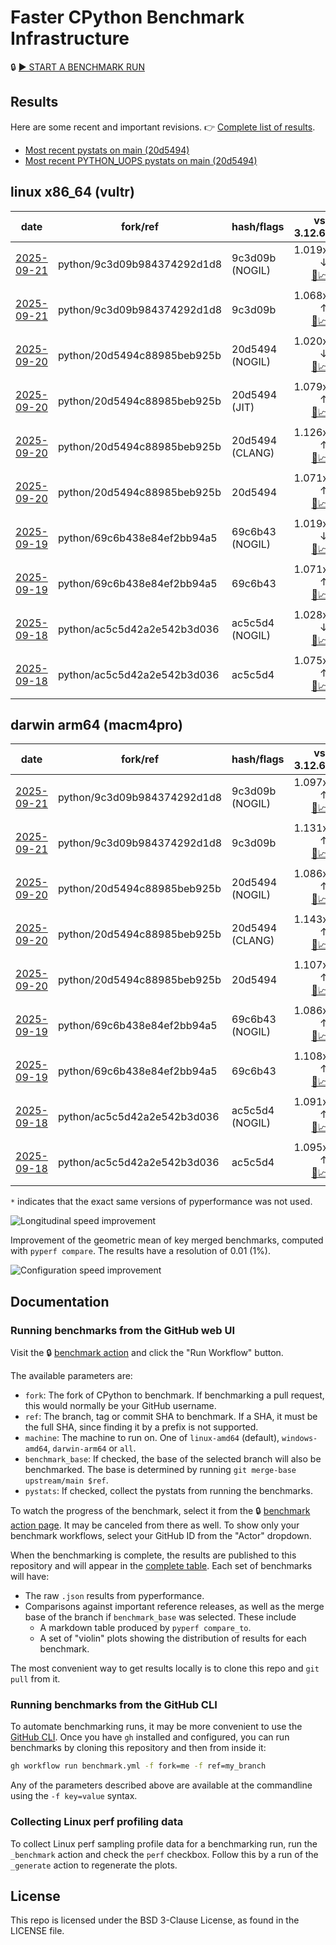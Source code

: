 # Faster CPython Benchmark Infrastructure

🔒 [▶️ START A BENCHMARK RUN](../../actions/workflows/benchmark.yml)

## Results

Here are some recent and important revisions. 👉 [Complete list of results](RESULTS.md).

<!-- START table -->
- [Most recent  pystats on main (20d5494)](results/bm-20250920-3.15.0a0-20d5494/bm-20250920-vultr-x86_64-python-20d5494c88985beb925b-3.15.0a0-20d5494-pystats.md)
- [Most recent PYTHON_UOPS pystats on main (20d5494)](results/bm-20250920-3.15.0a0-20d5494-PYTHON_UOPS/bm-20250920-vultr-x86_64-python-20d5494c88985beb925b-3.15.0a0-20d5494-pystats.md)

## linux x86_64 (vultr)
| date | fork/ref | hash/flags | vs. 3.12.6: | vs. 3.13.0rc2: | vs. base: |
| --- | --- | --- | ---: | ---: | ---: |
| [2025-09-21](results/bm-20250921-3.15.0a0-9c3d09b-NOGIL) | python/9c3d09b984374292d1d8 | 9c3d09b (NOGIL) | 1.019x ↓<br>[📄](results/bm-20250921-3.15.0a0-9c3d09b-NOGIL/bm-20250921-vultr-x86_64-python-9c3d09b984374292d1d8-3.15.0a0-9c3d09b-vs-3.12.6.md)[📈](results/bm-20250921-3.15.0a0-9c3d09b-NOGIL/bm-20250921-vultr-x86_64-python-9c3d09b984374292d1d8-3.15.0a0-9c3d09b-vs-3.12.6.svg) | 1.052x ↓<br>[📄](results/bm-20250921-3.15.0a0-9c3d09b-NOGIL/bm-20250921-vultr-x86_64-python-9c3d09b984374292d1d8-3.15.0a0-9c3d09b-vs-3.13.0rc2.md)[📈](results/bm-20250921-3.15.0a0-9c3d09b-NOGIL/bm-20250921-vultr-x86_64-python-9c3d09b984374292d1d8-3.15.0a0-9c3d09b-vs-3.13.0rc2.svg) | 1.089x ↓<br>[📄](results/bm-20250921-3.15.0a0-9c3d09b-NOGIL/bm-20250921-vultr-x86_64-python-9c3d09b984374292d1d8-3.15.0a0-9c3d09b-vs-base.md)[📈](results/bm-20250921-3.15.0a0-9c3d09b-NOGIL/bm-20250921-vultr-x86_64-python-9c3d09b984374292d1d8-3.15.0a0-9c3d09b-vs-base.svg)[🧠](results/bm-20250921-3.15.0a0-9c3d09b-NOGIL/bm-20250921-vultr-x86_64-python-9c3d09b984374292d1d8-3.15.0a0-9c3d09b-vs-base-mem.svg) |
| [2025-09-21](results/bm-20250921-3.15.0a0-9c3d09b) | python/9c3d09b984374292d1d8 | 9c3d09b | 1.068x ↑<br>[📄](results/bm-20250921-3.15.0a0-9c3d09b/bm-20250921-vultr-x86_64-python-9c3d09b984374292d1d8-3.15.0a0-9c3d09b-vs-3.12.6.md)[📈](results/bm-20250921-3.15.0a0-9c3d09b/bm-20250921-vultr-x86_64-python-9c3d09b984374292d1d8-3.15.0a0-9c3d09b-vs-3.12.6.svg) | 1.033x ↑<br>[📄](results/bm-20250921-3.15.0a0-9c3d09b/bm-20250921-vultr-x86_64-python-9c3d09b984374292d1d8-3.15.0a0-9c3d09b-vs-3.13.0rc2.md)[📈](results/bm-20250921-3.15.0a0-9c3d09b/bm-20250921-vultr-x86_64-python-9c3d09b984374292d1d8-3.15.0a0-9c3d09b-vs-3.13.0rc2.svg) |  |
| [2025-09-20](results/bm-20250920-3.15.0a0-20d5494-NOGIL) | python/20d5494c88985beb925b | 20d5494 (NOGIL) | 1.020x ↓<br>[📄](results/bm-20250920-3.15.0a0-20d5494-NOGIL/bm-20250920-vultr-x86_64-python-20d5494c88985beb925b-3.15.0a0-20d5494-vs-3.12.6.md)[📈](results/bm-20250920-3.15.0a0-20d5494-NOGIL/bm-20250920-vultr-x86_64-python-20d5494c88985beb925b-3.15.0a0-20d5494-vs-3.12.6.svg) | 1.053x ↓<br>[📄](results/bm-20250920-3.15.0a0-20d5494-NOGIL/bm-20250920-vultr-x86_64-python-20d5494c88985beb925b-3.15.0a0-20d5494-vs-3.13.0rc2.md)[📈](results/bm-20250920-3.15.0a0-20d5494-NOGIL/bm-20250920-vultr-x86_64-python-20d5494c88985beb925b-3.15.0a0-20d5494-vs-3.13.0rc2.svg) | 1.000x ↓<br>[📄](results/bm-20250920-3.15.0a0-20d5494-NOGIL/bm-20250920-vultr-x86_64-python-20d5494c88985beb925b-3.15.0a0-20d5494-vs-base.md)[📈](results/bm-20250920-3.15.0a0-20d5494-NOGIL/bm-20250920-vultr-x86_64-python-20d5494c88985beb925b-3.15.0a0-20d5494-vs-base.svg)[🧠](results/bm-20250920-3.15.0a0-20d5494-NOGIL/bm-20250920-vultr-x86_64-python-20d5494c88985beb925b-3.15.0a0-20d5494-vs-base-mem.svg) |
| [2025-09-20](results/bm-20250920-3.15.0a0-20d5494-JIT) | python/20d5494c88985beb925b | 20d5494 (JIT) | 1.079x ↑<br>[📄](results/bm-20250920-3.15.0a0-20d5494-JIT/bm-20250920-vultr-x86_64-python-20d5494c88985beb925b-3.15.0a0-20d5494-vs-3.12.6.md)[📈](results/bm-20250920-3.15.0a0-20d5494-JIT/bm-20250920-vultr-x86_64-python-20d5494c88985beb925b-3.15.0a0-20d5494-vs-3.12.6.svg) | 1.043x ↑<br>[📄](results/bm-20250920-3.15.0a0-20d5494-JIT/bm-20250920-vultr-x86_64-python-20d5494c88985beb925b-3.15.0a0-20d5494-vs-3.13.0rc2.md)[📈](results/bm-20250920-3.15.0a0-20d5494-JIT/bm-20250920-vultr-x86_64-python-20d5494c88985beb925b-3.15.0a0-20d5494-vs-3.13.0rc2.svg) | 1.006x ↑<br>[📄](results/bm-20250920-3.15.0a0-20d5494-JIT/bm-20250920-vultr-x86_64-python-20d5494c88985beb925b-3.15.0a0-20d5494-vs-base.md)[📈](results/bm-20250920-3.15.0a0-20d5494-JIT/bm-20250920-vultr-x86_64-python-20d5494c88985beb925b-3.15.0a0-20d5494-vs-base.svg)[🧠](results/bm-20250920-3.15.0a0-20d5494-JIT/bm-20250920-vultr-x86_64-python-20d5494c88985beb925b-3.15.0a0-20d5494-vs-base-mem.svg) |
| [2025-09-20](results/bm-20250920-3.15.0a0-20d5494-CLANG) | python/20d5494c88985beb925b | 20d5494 (CLANG) | 1.126x ↑<br>[📄](results/bm-20250920-3.15.0a0-20d5494-CLANG/bm-20250920-vultr-x86_64-python-20d5494c88985beb925b-3.15.0a0-20d5494-vs-3.12.6.md)[📈](results/bm-20250920-3.15.0a0-20d5494-CLANG/bm-20250920-vultr-x86_64-python-20d5494c88985beb925b-3.15.0a0-20d5494-vs-3.12.6.svg) | 1.089x ↑<br>[📄](results/bm-20250920-3.15.0a0-20d5494-CLANG/bm-20250920-vultr-x86_64-python-20d5494c88985beb925b-3.15.0a0-20d5494-vs-3.13.0rc2.md)[📈](results/bm-20250920-3.15.0a0-20d5494-CLANG/bm-20250920-vultr-x86_64-python-20d5494c88985beb925b-3.15.0a0-20d5494-vs-3.13.0rc2.svg) | 1.049x ↑<br>[📄](results/bm-20250920-3.15.0a0-20d5494-CLANG/bm-20250920-vultr-x86_64-python-20d5494c88985beb925b-3.15.0a0-20d5494-vs-base.md)[📈](results/bm-20250920-3.15.0a0-20d5494-CLANG/bm-20250920-vultr-x86_64-python-20d5494c88985beb925b-3.15.0a0-20d5494-vs-base.svg)[🧠](results/bm-20250920-3.15.0a0-20d5494-CLANG/bm-20250920-vultr-x86_64-python-20d5494c88985beb925b-3.15.0a0-20d5494-vs-base-mem.svg) |
| [2025-09-20](results/bm-20250920-3.15.0a0-20d5494) | python/20d5494c88985beb925b | 20d5494 | 1.071x ↑<br>[📄](results/bm-20250920-3.15.0a0-20d5494/bm-20250920-vultr-x86_64-python-20d5494c88985beb925b-3.15.0a0-20d5494-vs-3.12.6.md)[📈](results/bm-20250920-3.15.0a0-20d5494/bm-20250920-vultr-x86_64-python-20d5494c88985beb925b-3.15.0a0-20d5494-vs-3.12.6.svg) | 1.035x ↑<br>[📄](results/bm-20250920-3.15.0a0-20d5494/bm-20250920-vultr-x86_64-python-20d5494c88985beb925b-3.15.0a0-20d5494-vs-3.13.0rc2.md)[📈](results/bm-20250920-3.15.0a0-20d5494/bm-20250920-vultr-x86_64-python-20d5494c88985beb925b-3.15.0a0-20d5494-vs-3.13.0rc2.svg) | 1.000x ↓<br>[📄](results/bm-20250920-3.15.0a0-20d5494/bm-20250920-vultr-x86_64-python-20d5494c88985beb925b-3.15.0a0-20d5494-vs-base.md)[📈](results/bm-20250920-3.15.0a0-20d5494/bm-20250920-vultr-x86_64-python-20d5494c88985beb925b-3.15.0a0-20d5494-vs-base.svg)[🧠](results/bm-20250920-3.15.0a0-20d5494/bm-20250920-vultr-x86_64-python-20d5494c88985beb925b-3.15.0a0-20d5494-vs-base-mem.svg) |
| [2025-09-19](results/bm-20250919-3.15.0a0-69c6b43-NOGIL) | python/69c6b438e84ef2bb94a5 | 69c6b43 (NOGIL) | 1.019x ↓<br>[📄](results/bm-20250919-3.15.0a0-69c6b43-NOGIL/bm-20250919-vultr-x86_64-python-69c6b438e84ef2bb94a5-3.15.0a0-69c6b43-vs-3.12.6.md)[📈](results/bm-20250919-3.15.0a0-69c6b43-NOGIL/bm-20250919-vultr-x86_64-python-69c6b438e84ef2bb94a5-3.15.0a0-69c6b43-vs-3.12.6.svg) | 1.052x ↓<br>[📄](results/bm-20250919-3.15.0a0-69c6b43-NOGIL/bm-20250919-vultr-x86_64-python-69c6b438e84ef2bb94a5-3.15.0a0-69c6b43-vs-3.13.0rc2.md)[📈](results/bm-20250919-3.15.0a0-69c6b43-NOGIL/bm-20250919-vultr-x86_64-python-69c6b438e84ef2bb94a5-3.15.0a0-69c6b43-vs-3.13.0rc2.svg) | 1.090x ↓<br>[📄](results/bm-20250919-3.15.0a0-69c6b43-NOGIL/bm-20250919-vultr-x86_64-python-69c6b438e84ef2bb94a5-3.15.0a0-69c6b43-vs-base.md)[📈](results/bm-20250919-3.15.0a0-69c6b43-NOGIL/bm-20250919-vultr-x86_64-python-69c6b438e84ef2bb94a5-3.15.0a0-69c6b43-vs-base.svg)[🧠](results/bm-20250919-3.15.0a0-69c6b43-NOGIL/bm-20250919-vultr-x86_64-python-69c6b438e84ef2bb94a5-3.15.0a0-69c6b43-vs-base-mem.svg) |
| [2025-09-19](results/bm-20250919-3.15.0a0-69c6b43) | python/69c6b438e84ef2bb94a5 | 69c6b43 | 1.071x ↑<br>[📄](results/bm-20250919-3.15.0a0-69c6b43/bm-20250919-vultr-x86_64-python-69c6b438e84ef2bb94a5-3.15.0a0-69c6b43-vs-3.12.6.md)[📈](results/bm-20250919-3.15.0a0-69c6b43/bm-20250919-vultr-x86_64-python-69c6b438e84ef2bb94a5-3.15.0a0-69c6b43-vs-3.12.6.svg) | 1.035x ↑<br>[📄](results/bm-20250919-3.15.0a0-69c6b43/bm-20250919-vultr-x86_64-python-69c6b438e84ef2bb94a5-3.15.0a0-69c6b43-vs-3.13.0rc2.md)[📈](results/bm-20250919-3.15.0a0-69c6b43/bm-20250919-vultr-x86_64-python-69c6b438e84ef2bb94a5-3.15.0a0-69c6b43-vs-3.13.0rc2.svg) |  |
| [2025-09-18](results/bm-20250918-3.15.0a0-ac5c5d4-NOGIL) | python/ac5c5d42a2e542b3d036 | ac5c5d4 (NOGIL) | 1.028x ↓<br>[📄](results/bm-20250918-3.15.0a0-ac5c5d4-NOGIL/bm-20250918-vultr-x86_64-python-ac5c5d42a2e542b3d036-3.15.0a0-ac5c5d4-vs-3.12.6.md)[📈](results/bm-20250918-3.15.0a0-ac5c5d4-NOGIL/bm-20250918-vultr-x86_64-python-ac5c5d42a2e542b3d036-3.15.0a0-ac5c5d4-vs-3.12.6.svg) | 1.061x ↓<br>[📄](results/bm-20250918-3.15.0a0-ac5c5d4-NOGIL/bm-20250918-vultr-x86_64-python-ac5c5d42a2e542b3d036-3.15.0a0-ac5c5d4-vs-3.13.0rc2.md)[📈](results/bm-20250918-3.15.0a0-ac5c5d4-NOGIL/bm-20250918-vultr-x86_64-python-ac5c5d42a2e542b3d036-3.15.0a0-ac5c5d4-vs-3.13.0rc2.svg) | 1.101x ↓<br>[📄](results/bm-20250918-3.15.0a0-ac5c5d4-NOGIL/bm-20250918-vultr-x86_64-python-ac5c5d42a2e542b3d036-3.15.0a0-ac5c5d4-vs-base.md)[📈](results/bm-20250918-3.15.0a0-ac5c5d4-NOGIL/bm-20250918-vultr-x86_64-python-ac5c5d42a2e542b3d036-3.15.0a0-ac5c5d4-vs-base.svg)[🧠](results/bm-20250918-3.15.0a0-ac5c5d4-NOGIL/bm-20250918-vultr-x86_64-python-ac5c5d42a2e542b3d036-3.15.0a0-ac5c5d4-vs-base-mem.svg) |
| [2025-09-18](results/bm-20250918-3.15.0a0-ac5c5d4) | python/ac5c5d42a2e542b3d036 | ac5c5d4 | 1.075x ↑<br>[📄](results/bm-20250918-3.15.0a0-ac5c5d4/bm-20250918-vultr-x86_64-python-ac5c5d42a2e542b3d036-3.15.0a0-ac5c5d4-vs-3.12.6.md)[📈](results/bm-20250918-3.15.0a0-ac5c5d4/bm-20250918-vultr-x86_64-python-ac5c5d42a2e542b3d036-3.15.0a0-ac5c5d4-vs-3.12.6.svg) | 1.039x ↑<br>[📄](results/bm-20250918-3.15.0a0-ac5c5d4/bm-20250918-vultr-x86_64-python-ac5c5d42a2e542b3d036-3.15.0a0-ac5c5d4-vs-3.13.0rc2.md)[📈](results/bm-20250918-3.15.0a0-ac5c5d4/bm-20250918-vultr-x86_64-python-ac5c5d42a2e542b3d036-3.15.0a0-ac5c5d4-vs-3.13.0rc2.svg) |  |

## darwin arm64 (macm4pro)
| date | fork/ref | hash/flags | vs. 3.12.6: | vs. 3.13.0rc2: | vs. base: |
| --- | --- | --- | ---: | ---: | ---: |
| [2025-09-21](results/bm-20250921-3.15.0a0-9c3d09b-NOGIL) | python/9c3d09b984374292d1d8 | 9c3d09b (NOGIL) | 1.097x ↑<br>[📄](results/bm-20250921-3.15.0a0-9c3d09b-NOGIL/bm-20250921-macm4pro-arm64-python-9c3d09b984374292d1d8-3.15.0a0-9c3d09b-vs-3.12.6.md)[📈](results/bm-20250921-3.15.0a0-9c3d09b-NOGIL/bm-20250921-macm4pro-arm64-python-9c3d09b984374292d1d8-3.15.0a0-9c3d09b-vs-3.12.6.svg) | 1.018x ↑<br>[📄](results/bm-20250921-3.15.0a0-9c3d09b-NOGIL/bm-20250921-macm4pro-arm64-python-9c3d09b984374292d1d8-3.15.0a0-9c3d09b-vs-3.13.0rc2.md)[📈](results/bm-20250921-3.15.0a0-9c3d09b-NOGIL/bm-20250921-macm4pro-arm64-python-9c3d09b984374292d1d8-3.15.0a0-9c3d09b-vs-3.13.0rc2.svg) | 1.032x ↓<br>[📄](results/bm-20250921-3.15.0a0-9c3d09b-NOGIL/bm-20250921-macm4pro-arm64-python-9c3d09b984374292d1d8-3.15.0a0-9c3d09b-vs-base.md)[📈](results/bm-20250921-3.15.0a0-9c3d09b-NOGIL/bm-20250921-macm4pro-arm64-python-9c3d09b984374292d1d8-3.15.0a0-9c3d09b-vs-base.svg)[🧠](results/bm-20250921-3.15.0a0-9c3d09b-NOGIL/bm-20250921-macm4pro-arm64-python-9c3d09b984374292d1d8-3.15.0a0-9c3d09b-vs-base-mem.svg) |
| [2025-09-21](results/bm-20250921-3.15.0a0-9c3d09b) | python/9c3d09b984374292d1d8 | 9c3d09b | 1.131x ↑<br>[📄](results/bm-20250921-3.15.0a0-9c3d09b/bm-20250921-macm4pro-arm64-python-9c3d09b984374292d1d8-3.15.0a0-9c3d09b-vs-3.12.6.md)[📈](results/bm-20250921-3.15.0a0-9c3d09b/bm-20250921-macm4pro-arm64-python-9c3d09b984374292d1d8-3.15.0a0-9c3d09b-vs-3.12.6.svg) | 1.049x ↑<br>[📄](results/bm-20250921-3.15.0a0-9c3d09b/bm-20250921-macm4pro-arm64-python-9c3d09b984374292d1d8-3.15.0a0-9c3d09b-vs-3.13.0rc2.md)[📈](results/bm-20250921-3.15.0a0-9c3d09b/bm-20250921-macm4pro-arm64-python-9c3d09b984374292d1d8-3.15.0a0-9c3d09b-vs-3.13.0rc2.svg) |  |
| [2025-09-20](results/bm-20250920-3.15.0a0-20d5494-NOGIL) | python/20d5494c88985beb925b | 20d5494 (NOGIL) | 1.086x ↑<br>[📄](results/bm-20250920-3.15.0a0-20d5494-NOGIL/bm-20250920-macm4pro-arm64-python-20d5494c88985beb925b-3.15.0a0-20d5494-vs-3.12.6.md)[📈](results/bm-20250920-3.15.0a0-20d5494-NOGIL/bm-20250920-macm4pro-arm64-python-20d5494c88985beb925b-3.15.0a0-20d5494-vs-3.12.6.svg) | 1.007x ↑<br>[📄](results/bm-20250920-3.15.0a0-20d5494-NOGIL/bm-20250920-macm4pro-arm64-python-20d5494c88985beb925b-3.15.0a0-20d5494-vs-3.13.0rc2.md)[📈](results/bm-20250920-3.15.0a0-20d5494-NOGIL/bm-20250920-macm4pro-arm64-python-20d5494c88985beb925b-3.15.0a0-20d5494-vs-3.13.0rc2.svg) | 1.001x ↓<br>[📄](results/bm-20250920-3.15.0a0-20d5494-NOGIL/bm-20250920-macm4pro-arm64-python-20d5494c88985beb925b-3.15.0a0-20d5494-vs-base.md)[📈](results/bm-20250920-3.15.0a0-20d5494-NOGIL/bm-20250920-macm4pro-arm64-python-20d5494c88985beb925b-3.15.0a0-20d5494-vs-base.svg)[🧠](results/bm-20250920-3.15.0a0-20d5494-NOGIL/bm-20250920-macm4pro-arm64-python-20d5494c88985beb925b-3.15.0a0-20d5494-vs-base-mem.svg) |
| [2025-09-20](results/bm-20250920-3.15.0a0-20d5494-CLANG) | python/20d5494c88985beb925b | 20d5494 (CLANG) | 1.143x ↑<br>[📄](results/bm-20250920-3.15.0a0-20d5494-CLANG/bm-20250920-macm4pro-arm64-python-20d5494c88985beb925b-3.15.0a0-20d5494-vs-3.12.6.md)[📈](results/bm-20250920-3.15.0a0-20d5494-CLANG/bm-20250920-macm4pro-arm64-python-20d5494c88985beb925b-3.15.0a0-20d5494-vs-3.12.6.svg) | 1.060x ↑<br>[📄](results/bm-20250920-3.15.0a0-20d5494-CLANG/bm-20250920-macm4pro-arm64-python-20d5494c88985beb925b-3.15.0a0-20d5494-vs-3.13.0rc2.md)[📈](results/bm-20250920-3.15.0a0-20d5494-CLANG/bm-20250920-macm4pro-arm64-python-20d5494c88985beb925b-3.15.0a0-20d5494-vs-3.13.0rc2.svg) | 1.034x ↑<br>[📄](results/bm-20250920-3.15.0a0-20d5494-CLANG/bm-20250920-macm4pro-arm64-python-20d5494c88985beb925b-3.15.0a0-20d5494-vs-base.md)[📈](results/bm-20250920-3.15.0a0-20d5494-CLANG/bm-20250920-macm4pro-arm64-python-20d5494c88985beb925b-3.15.0a0-20d5494-vs-base.svg)[🧠](results/bm-20250920-3.15.0a0-20d5494-CLANG/bm-20250920-macm4pro-arm64-python-20d5494c88985beb925b-3.15.0a0-20d5494-vs-base-mem.svg) |
| [2025-09-20](results/bm-20250920-3.15.0a0-20d5494) | python/20d5494c88985beb925b | 20d5494 | 1.107x ↑<br>[📄](results/bm-20250920-3.15.0a0-20d5494/bm-20250920-macm4pro-arm64-python-20d5494c88985beb925b-3.15.0a0-20d5494-vs-3.12.6.md)[📈](results/bm-20250920-3.15.0a0-20d5494/bm-20250920-macm4pro-arm64-python-20d5494c88985beb925b-3.15.0a0-20d5494-vs-3.12.6.svg) | 1.027x ↑<br>[📄](results/bm-20250920-3.15.0a0-20d5494/bm-20250920-macm4pro-arm64-python-20d5494c88985beb925b-3.15.0a0-20d5494-vs-3.13.0rc2.md)[📈](results/bm-20250920-3.15.0a0-20d5494/bm-20250920-macm4pro-arm64-python-20d5494c88985beb925b-3.15.0a0-20d5494-vs-3.13.0rc2.svg) | 1.000x ↓<br>[📄](results/bm-20250920-3.15.0a0-20d5494/bm-20250920-macm4pro-arm64-python-20d5494c88985beb925b-3.15.0a0-20d5494-vs-base.md)[📈](results/bm-20250920-3.15.0a0-20d5494/bm-20250920-macm4pro-arm64-python-20d5494c88985beb925b-3.15.0a0-20d5494-vs-base.svg)[🧠](results/bm-20250920-3.15.0a0-20d5494/bm-20250920-macm4pro-arm64-python-20d5494c88985beb925b-3.15.0a0-20d5494-vs-base-mem.svg) |
| [2025-09-19](results/bm-20250919-3.15.0a0-69c6b43-NOGIL) | python/69c6b438e84ef2bb94a5 | 69c6b43 (NOGIL) | 1.086x ↑<br>[📄](results/bm-20250919-3.15.0a0-69c6b43-NOGIL/bm-20250919-macm4pro-arm64-python-69c6b438e84ef2bb94a5-3.15.0a0-69c6b43-vs-3.12.6.md)[📈](results/bm-20250919-3.15.0a0-69c6b43-NOGIL/bm-20250919-macm4pro-arm64-python-69c6b438e84ef2bb94a5-3.15.0a0-69c6b43-vs-3.12.6.svg) | 1.008x ↑<br>[📄](results/bm-20250919-3.15.0a0-69c6b43-NOGIL/bm-20250919-macm4pro-arm64-python-69c6b438e84ef2bb94a5-3.15.0a0-69c6b43-vs-3.13.0rc2.md)[📈](results/bm-20250919-3.15.0a0-69c6b43-NOGIL/bm-20250919-macm4pro-arm64-python-69c6b438e84ef2bb94a5-3.15.0a0-69c6b43-vs-3.13.0rc2.svg) | 1.022x ↓<br>[📄](results/bm-20250919-3.15.0a0-69c6b43-NOGIL/bm-20250919-macm4pro-arm64-python-69c6b438e84ef2bb94a5-3.15.0a0-69c6b43-vs-base.md)[📈](results/bm-20250919-3.15.0a0-69c6b43-NOGIL/bm-20250919-macm4pro-arm64-python-69c6b438e84ef2bb94a5-3.15.0a0-69c6b43-vs-base.svg)[🧠](results/bm-20250919-3.15.0a0-69c6b43-NOGIL/bm-20250919-macm4pro-arm64-python-69c6b438e84ef2bb94a5-3.15.0a0-69c6b43-vs-base-mem.svg) |
| [2025-09-19](results/bm-20250919-3.15.0a0-69c6b43) | python/69c6b438e84ef2bb94a5 | 69c6b43 | 1.108x ↑<br>[📄](results/bm-20250919-3.15.0a0-69c6b43/bm-20250919-macm4pro-arm64-python-69c6b438e84ef2bb94a5-3.15.0a0-69c6b43-vs-3.12.6.md)[📈](results/bm-20250919-3.15.0a0-69c6b43/bm-20250919-macm4pro-arm64-python-69c6b438e84ef2bb94a5-3.15.0a0-69c6b43-vs-3.12.6.svg) | 1.027x ↑<br>[📄](results/bm-20250919-3.15.0a0-69c6b43/bm-20250919-macm4pro-arm64-python-69c6b438e84ef2bb94a5-3.15.0a0-69c6b43-vs-3.13.0rc2.md)[📈](results/bm-20250919-3.15.0a0-69c6b43/bm-20250919-macm4pro-arm64-python-69c6b438e84ef2bb94a5-3.15.0a0-69c6b43-vs-3.13.0rc2.svg) |  |
| [2025-09-18](results/bm-20250918-3.15.0a0-ac5c5d4-NOGIL) | python/ac5c5d42a2e542b3d036 | ac5c5d4 (NOGIL) | 1.091x ↑<br>[📄](results/bm-20250918-3.15.0a0-ac5c5d4-NOGIL/bm-20250918-macm4pro-arm64-python-ac5c5d42a2e542b3d036-3.15.0a0-ac5c5d4-vs-3.12.6.md)[📈](results/bm-20250918-3.15.0a0-ac5c5d4-NOGIL/bm-20250918-macm4pro-arm64-python-ac5c5d42a2e542b3d036-3.15.0a0-ac5c5d4-vs-3.12.6.svg) | 1.012x ↑<br>[📄](results/bm-20250918-3.15.0a0-ac5c5d4-NOGIL/bm-20250918-macm4pro-arm64-python-ac5c5d42a2e542b3d036-3.15.0a0-ac5c5d4-vs-3.13.0rc2.md)[📈](results/bm-20250918-3.15.0a0-ac5c5d4-NOGIL/bm-20250918-macm4pro-arm64-python-ac5c5d42a2e542b3d036-3.15.0a0-ac5c5d4-vs-3.13.0rc2.svg) | 1.006x ↓<br>[📄](results/bm-20250918-3.15.0a0-ac5c5d4-NOGIL/bm-20250918-macm4pro-arm64-python-ac5c5d42a2e542b3d036-3.15.0a0-ac5c5d4-vs-base.md)[📈](results/bm-20250918-3.15.0a0-ac5c5d4-NOGIL/bm-20250918-macm4pro-arm64-python-ac5c5d42a2e542b3d036-3.15.0a0-ac5c5d4-vs-base.svg)[🧠](results/bm-20250918-3.15.0a0-ac5c5d4-NOGIL/bm-20250918-macm4pro-arm64-python-ac5c5d42a2e542b3d036-3.15.0a0-ac5c5d4-vs-base-mem.svg) |
| [2025-09-18](results/bm-20250918-3.15.0a0-ac5c5d4) | python/ac5c5d42a2e542b3d036 | ac5c5d4 | 1.095x ↑<br>[📄](results/bm-20250918-3.15.0a0-ac5c5d4/bm-20250918-macm4pro-arm64-python-ac5c5d42a2e542b3d036-3.15.0a0-ac5c5d4-vs-3.12.6.md)[📈](results/bm-20250918-3.15.0a0-ac5c5d4/bm-20250918-macm4pro-arm64-python-ac5c5d42a2e542b3d036-3.15.0a0-ac5c5d4-vs-3.12.6.svg) | 1.016x ↑<br>[📄](results/bm-20250918-3.15.0a0-ac5c5d4/bm-20250918-macm4pro-arm64-python-ac5c5d42a2e542b3d036-3.15.0a0-ac5c5d4-vs-3.13.0rc2.md)[📈](results/bm-20250918-3.15.0a0-ac5c5d4/bm-20250918-macm4pro-arm64-python-ac5c5d42a2e542b3d036-3.15.0a0-ac5c5d4-vs-3.13.0rc2.svg) |  |


<!-- END table -->

`*` indicates that the exact same versions of pyperformance was not used.

![Longitudinal speed improvement](/longitudinal.svg)

Improvement of the geometric mean of key merged benchmarks, computed with `pyperf compare`.
The results have a resolution of 0.01 (1%).

![Configuration speed improvement](/configs.svg)

## Documentation

### Running benchmarks from the GitHub web UI

Visit the 🔒 [benchmark action](../../actions/workflows/benchmark.yml) and click the "Run Workflow" button.

The available parameters are:

- `fork`: The fork of CPython to benchmark.
  If benchmarking a pull request, this would normally be your GitHub username.
- `ref`: The branch, tag or commit SHA to benchmark.
  If a SHA, it must be the full SHA, since finding it by a prefix is not supported.
- `machine`: The machine to run on.
  One of `linux-amd64` (default), `windows-amd64`, `darwin-arm64` or `all`.
- `benchmark_base`: If checked, the base of the selected branch will also be benchmarked.
  The base is determined by running `git merge-base upstream/main $ref`.
- `pystats`: If checked, collect the pystats from running the benchmarks.

To watch the progress of the benchmark, select it from the 🔒 [benchmark action page](../../actions/workflows/benchmark.yml).
It may be canceled from there as well.
To show only your benchmark workflows, select your GitHub ID from the "Actor" dropdown.

When the benchmarking is complete, the results are published to this repository and will appear in the [complete table](RESULTS.md).
Each set of benchmarks will have:

- The raw `.json` results from pyperformance.
- Comparisons against important reference releases, as well as the merge base of the branch if `benchmark_base` was selected. These include
  - A markdown table produced by `pyperf compare_to`.
  - A set of "violin" plots showing the distribution of results for each benchmark.

The most convenient way to get results locally is to clone this repo and `git pull` from it.

### Running benchmarks from the GitHub CLI

To automate benchmarking runs, it may be more convenient to use the [GitHub CLI](https://cli.github.com/).
Once you have `gh` installed and configured, you can run benchmarks by cloning this repository and then from inside it:

```bash session
gh workflow run benchmark.yml -f fork=me -f ref=my_branch
```

Any of the parameters described above are available at the commandline using the `-f key=value` syntax.

### Collecting Linux perf profiling data

To collect Linux perf sampling profile data for a benchmarking run, run the `_benchmark` action and check the `perf` checkbox.
Follow this by a run of the `_generate` action to regenerate the plots.

## License

This repo is licensed under the BSD 3-Clause License, as found in the LICENSE file.
